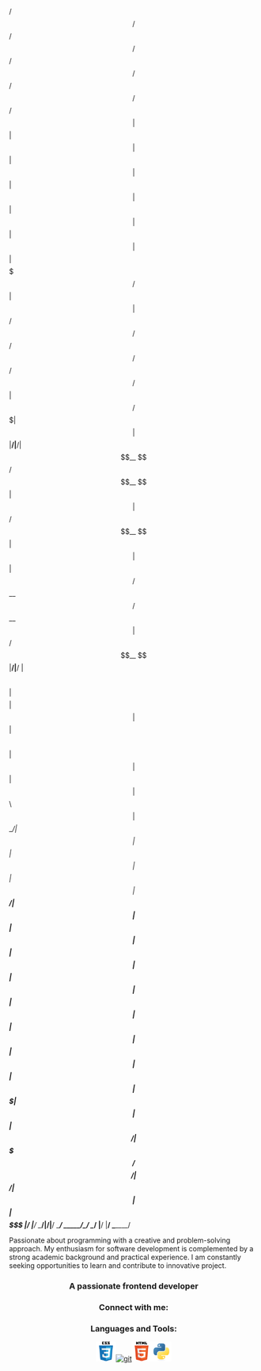  /$$ /$$ /$$                 /$$ /$$                                                   /$$       /$$ /$$ /$$
| $$| $$| $$                | $$| $$                                                  | $$      | $$| $$| $$
| $$| $$| $$$$$$$   /$$$$$$ | $$| $$  /$$$$$$        /$$  /$$  /$$  /$$$$$$   /$$$$$$ | $$  /$$$$$$$| $$| $$
|__/|__/| $$__  $$ /$$__  $$| $$| $$ /$$__  $$      | $$ | $$ | $$ /$$__  $$ /$$__  $$| $$ /$$__  $$|__/|__/
        | $$  \ $$| $$$$$$$$| $$| $$| $$  \ $$      | $$ | $$ | $$| $$  \ $$| $$  \__/| $$| $$  | $$ 
        | $$  | $$| $$_____/| $$| $$| $$  | $$      | $$ | $$ | $$| $$  | $$| $$      | $$| $$  | $$
        | $$  | $$|  $$$$$$$| $$| $$|  $$$$$$/      |  $$$$$/$$$$/|  $$$$$$/| $$      | $$|  $$$$$$$
        |__/  |__/ \_______/|__/|__/ \______/        \_____/\___/  \______/ |__/      |__/ \_______/ 
 
  Passionate about programming with a creative and problem-solving approach. 
  My enthusiasm for software development is complemented by a strong academic background and practical experience.
  I am constantly seeking opportunities to learn and contribute to innovative project.

<h3 align="center">A passionate frontend developer</h3>

<h3 align="center">Connect with me:</h3>
<p align="center">
</p>

<h3 align="center">Languages and Tools:</h3>
<p align="center"><a href="https://www.w3schools.com/css/" target="_blank" rel="noreferrer"><img src="https://raw.githubusercontent.com/devicons/devicon/master/icons/css3/css3-original-wordmark.svg" alt="css3" width="40" height="40"/></a><a href="https://git-scm.com/" target="_blank" rel="noreferrer"><img src="https://www.vectorlogo.zone/logos/git-scm/git-scm-icon.svg" alt="git" width="40" height="40"/></a><a href="https://www.w3.org/html/" target="_blank" rel="noreferrer"><img src="https://raw.githubusercontent.com/devicons/devicon/master/icons/html5/html5-original-wordmark.svg" alt="html5" width="40" height="40"/></a><a href="https://www.python.org" target="_blank" rel="noreferrer"><img src="https://raw.githubusercontent.com/devicons/devicon/master/icons/python/python-original.svg" alt="python" width="40" height="40"/></a></p>
